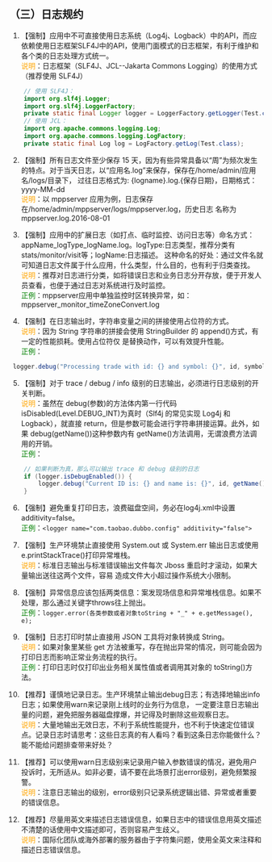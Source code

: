 ## （三）日志规约 
1. 【强制】应用中不可直接使用日志系统（Log4j、Logback）中的API，而应依赖使用日志框架SLF4J中的API，使用门面模式的日志框架，有利于维护和各个类的日志处理方式统一。 
<br/><span style="color:orange">说明</span>：日志框架（SLF4J、JCL--Jakarta Commons Logging）的使用方式（推荐使用 SLF4J）
```java
    // 使用 SLF4J：
    import org.slf4j.Logger;
    import org.slf4j.LoggerFactory;
    private static final Logger logger = LoggerFactory.getLogger(Test.class);
    // 使用 JCL：
    import org.apache.commons.logging.Log;
    import org.apache.commons.logging.LogFactory;
    private static final Log log = LogFactory.getLog(Test.class);
```

2. 【强制】所有日志文件至少保存 15 天，因为有些异常具备以“周”为频次发生的特点。对于当天日志，以“应用名.log”来保存，保存在/home/admin/应用名/logs/</font>目录下，
过往日志格式为: {logname}.log.{保存日期}，日期格式：yyyy-MM-dd
<br/><span style="color:orange">说明</span>：以 mppserver 应用为例，日志保存在/home/admin/mppserver/logs/mppserver.log，历史日志
名称为 mppserver.log.2016-08-01

3. 【强制】应用中的扩展日志（如打点、临时监控、访问日志等）命名方式：appName_logType_logName.log。logType:日志类型，推荐分类有stats/monitor/visit等；logName:日志描述。
这种命名的好处：通过文件名就可知道日志文件属于什么应用，什么类型，什么目的，也有利于归类查找。 
<br/><span style="color:orange">说明</span>：推荐对日志进行分类，如将错误日志和业务日志分开存放，便于开发人员查看，也便于通过日志对系统进行及时监控。 
<br/><span style="color:green">正例</span>：mppserver应用中单独监控时区转换异常，如：                                 
mppserver_monitor_timeZoneConvert.log 

4. 【强制】在日志输出时，字符串变量之间的拼接使用占位符的方式。
<br/><span style="color:orange">说明</span>：因为 String 字符串的拼接会使用 StringBuilder 的 append()方式，有一定的性能损耗。使用占位符仅
是替换动作，可以有效提升性能。
<br/><span style="color:green">正例</span>：
```java
 logger.debug("Processing trade with id: {} and symbol: {}", id, symbol);
```

5. 【强制】对于 trace / debug / info 级别的日志输出，必须进行日志级别的开关判断。 
<br/><span style="color:orange">说明</span>：虽然在 debug(参数)的方法体内第一行代码 isDisabled(Level.DEBUG_INT)为真时（Slf4j 的常见实现
Log4j 和 Logback），就直接 return，但是参数可能会进行字符串拼接运算。此外，如果 debug(getName())这种参数内有 getName()方法调用，无谓浪费方法调用的开销。
<br/><span style="color:green">正例</span>：
```java
    // 如果判断为真，那么可以输出 trace 和 debug 级别的日志
    if (logger.isDebugEnabled()) {
        logger.debug("Current ID is: {} and name is: {}", id, getName());
    }
```
    
6. 【强制】避免重复打印日志，浪费磁盘空间，务必在log4j.xml中设置additivity=false。 
<br/><span style="color:green">正例</span>：`<logger name="com.taobao.dubbo.config" additivity="false">`

7. 【强制】生产环境禁止直接使用 System.out 或 System.err 输出日志或使用e.printStackTrace()打印异常堆栈。
<br/><span style="color:orange">说明</span>：标准日志输出与标准错误输出文件每次 Jboss 重启时才滚动，如果大量输出送往这两个文件，容易
造成文件大小超过操作系统大小限制。
      
8. 【强制】异常信息应该包括两类信息：案发现场信息和异常堆栈信息。如果不处理，那么通过关键字throws往上抛出。 
<br/><span style="color:green">正例</span>：`logger.error(各类参数或者对象toString + "_" + e.getMessage(), e);`

9. 【强制】日志打印时禁止直接用 JSON 工具将对象转换成 String。
<br/><span style="color:orange">说明</span>：如果对象里某些 get 方法被重写，存在抛出异常的情况，则可能会因为打印日志而影响正常业务流程的执行。
<br/><span style="color:green">正例</span>：打印日志时仅打印出业务相关属性值或者调用其对象的 toString()方法。

10. 【推荐】谨慎地记录日志。生产环境禁止输出debug日志；有选择地输出info日志；如果使用warn来记录刚上线时的业务行为信息，
一定要注意日志输出量的问题，避免把服务器磁盘撑爆，并记得及时删除这些观察日志。 
<br/><span style="color:orange">说明</span>：大量地输出无效日志，不利于系统性能提升，也不利于快速定位错误点。记录日志时请思考：这些日志真的有人看吗？看到这条日志你能做什么？能不能给问题排查带来好处？ 

11. 【推荐】可以使用warn日志级别来记录用户输入参数错误的情况，避免用户投诉时，无所适从。如非必要，请不要在此场景打出error级别，避免频繁报警。
<br/><span style="color:orange">说明</span>：注意日志输出的级别，error级别只记录系统逻辑出错、异常或者重要的错误信息。

12. 【推荐】尽量用英文来描述日志错误信息，如果日志中的错误信息用英文描述不清楚的话使用中文描述即可，否则容易产生歧义。
<br/><span style="color:orange">说明</span>：国际化团队或海外部署的服务器由于字符集问题，使用全英文来注释和描述日志错误信息。